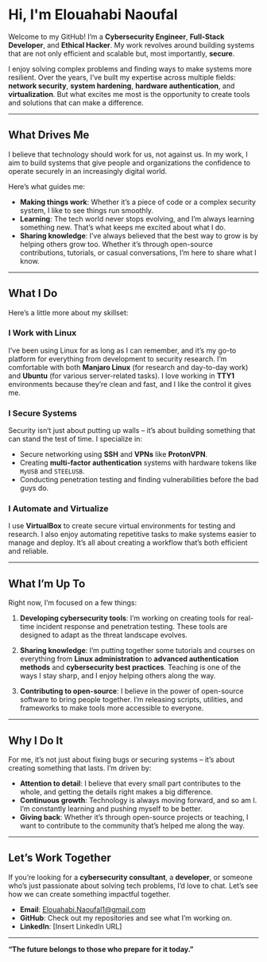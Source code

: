 # Hi, I'm Elouahabi Naoufal

Welcome to my GitHub! I’m a **Cybersecurity Engineer**, **Full-Stack Developer**, and **Ethical Hacker**. My work revolves around building systems that are not only efficient and scalable but, most importantly, **secure**.

I enjoy solving complex problems and finding ways to make systems more resilient. Over the years, I’ve built my expertise across multiple fields: **network security**, **system hardening**, **hardware authentication**, and **virtualization**. But what excites me most is the opportunity to create tools and solutions that can make a difference.

---

## What Drives Me

I believe that technology should work for us, not against us. In my work, I aim to build systems that give people and organizations the confidence to operate securely in an increasingly digital world.

Here’s what guides me:
- **Making things work**: Whether it’s a piece of code or a complex security system, I like to see things run smoothly.
- **Learning**: The tech world never stops evolving, and I’m always learning something new. That’s what keeps me excited about what I do.
- **Sharing knowledge**: I’ve always believed that the best way to grow is by helping others grow too. Whether it’s through open-source contributions, tutorials, or casual conversations, I’m here to share what I know.

---

## What I Do

Here’s a little more about my skillset:

### I Work with Linux
I’ve been using Linux for as long as I can remember, and it’s my go-to platform for everything from development to security research. I’m comfortable with both **Manjaro Linux** (for research and day-to-day work) and **Ubuntu** (for various server-related tasks). I love working in **TTY1** environments because they’re clean and fast, and I like the control it gives me.

### I Secure Systems
Security isn’t just about putting up walls – it’s about building something that can stand the test of time. I specialize in:
- Secure networking using **SSH** and **VPNs** like **ProtonVPN**.
- Creating **multi-factor authentication** systems with hardware tokens like `MyUSB` and `STEELUSB`.
- Conducting penetration testing and finding vulnerabilities before the bad guys do.

### I Automate and Virtualize
I use **VirtualBox** to create secure virtual environments for testing and research. I also enjoy automating repetitive tasks to make systems easier to manage and deploy. It’s all about creating a workflow that’s both efficient and reliable.

---

## What I’m Up To

Right now, I’m focused on a few things:

1. **Developing cybersecurity tools**: I’m working on creating tools for real-time incident response and penetration testing. These tools are designed to adapt as the threat landscape evolves.
   
2. **Sharing knowledge**: I’m putting together some tutorials and courses on everything from **Linux administration** to **advanced authentication methods** and **cybersecurity best practices**. Teaching is one of the ways I stay sharp, and I enjoy helping others along the way.

3. **Contributing to open-source**: I believe in the power of open-source software to bring people together. I’m releasing scripts, utilities, and frameworks to make tools more accessible to everyone.

---

## Why I Do It

For me, it’s not just about fixing bugs or securing systems – it’s about creating something that lasts. I’m driven by:
- **Attention to detail**: I believe that every small part contributes to the whole, and getting the details right makes a big difference.
- **Continuous growth**: Technology is always moving forward, and so am I. I’m constantly learning and pushing myself to be better.
- **Giving back**: Whether it’s through open-source projects or teaching, I want to contribute to the community that’s helped me along the way.

---

## Let’s Work Together

If you’re looking for a **cybersecurity consultant**, a **developer**, or someone who’s just passionate about solving tech problems, I’d love to chat. Let’s see how we can create something impactful together.

- **Email**: [Elouahabi.Naoufal1@gmail.com](mailto:Elouahabi.Naoufal1@gmail.com)
- **GitHub**: Check out my repositories and see what I’m working on.
- **LinkedIn**: [Insert LinkedIn URL]

---

**“The future belongs to those who prepare for it today.”**
